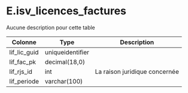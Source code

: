 # E.isv_licences_factures

Aucune description pour cette table

Colonne|Type|Description
---|---|---
lif_lic_guid|uniqueidentifier|
lif_fac_pk|decimal(18,0)|
lif_rjs_id|int|La raison juridique concernée 
lif_periode|varchar(100)|
